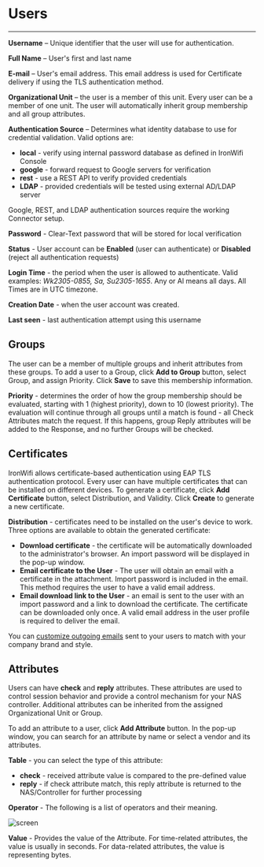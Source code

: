 # **Users**

---

**Username** – Unique identifier that the user will use for authentication.

**Full Name** – User's first and last name

**E-mail** – User's email address. This email address is used for Certificate delivery if using the TLS authentication method.

**Organizational Unit** – the user is a member of this unit. Every user can be a member of one unit. The user will automatically inherit group membership and all group attributes.

**Authentication Source** – Determines what identity database to use for credential validation. Valid options are:

- **local** - verify using internal password database as defined in IronWifi Console
- **google** - forward request to Google servers for verification
- **rest** - use a REST API to verify provided credentials
- **LDAP** - provided credentials will be tested using external AD/LDAP server

Google, REST, and LDAP authentication sources require the working Connector setup.

**Password** - Clear-Text password that will be stored for local verification

**Status** - User account can be **Enabled** (user can authenticate) or **Disabled** (reject all authentication requests)

**Login Time** - the period when the user is allowed to authenticate. Valid examples: _Wk2305-0855, Sa, Su2305-1655_. Any or Al means all days. All Times are in UTC timezone.

**Creation Date** - when the user account was created.

**Last seen** - last authentication attempt using this username

## Groups

The user can be a member of multiple groups and inherit attributes from these groups. To add a user to a Group, click **Add to Group** button, select Group, and assign Priority. Click **Save** to save this membership information.

**Priority** - determines the order of how the group membership should be evaluated, starting with 1 (highest priority), down to 10 (lowest priority). The evaluation will continue through all groups until a match is found - all Check Attributes match the request. If this happens, group Reply attributes will be added to the Response, and no further Groups will be checked.

## Certificates

IronWifi allows certificate-based authentication using EAP TLS authentication protocol. Every user can have multiple certificates that can be installed on different devices. To generate a certificate, click **Add Certificate** button, select Distribution, and Validity. Click **Create** to generate a new certificate.

**Distribution** - certificates need to be installed on the user's device to work. Three options are available to obtain the generated certificate:

- **Download certificate** - the certificate will be automatically downloaded to the administrator's browser. An import password will be displayed in the pop-up window.
- **Email certificate to the User** - The user will obtain an email with a certificate in the attachment. Import password is included in the email. This method requires the user to have a valid email address.
- **Email download link to the User** - an email is sent to the user with an import password and a link to download the certificate. The certificate can be downloaded only once. A valid email address in the user profile is required to deliver the email.

You can [customize outgoing emails](https://www.ironwifi.com/user-guide/whitelabel/) sent to your users to match with your company brand and style.

## Attributes

Users can have **check** and **reply** attributes. These attributes are used to control session behavior and provide a control mechanism for your NAS controller. Additional attributes can be inherited from the assigned Organizational Unit or Group.

To add an attribute to a user, click **Add Attribute** button. In the pop-up window, you can search for an attribute by name or select a vendor and its attributes.

**Table** - you can select the type of this attribute:

- **check** - received attribute value is compared to the pre-defined value
- **reply** - if check attribute match, this reply attribute is returned to the NAS/Controller for further processing

**Operator** - The following is a list of operators and their meaning.

![screen](https://raw.githubusercontent.com/IronWifi/docs/master/user_Guide/users/table.png)

**Value** - Provides the value of the Attribute. For time-related attributes, the value is usually in seconds. For data-related attributes, the value is representing bytes.























